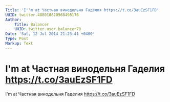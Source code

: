 ```yaml
---
Title: 'I''m at Частная винодельня Гаделия https://t.co/3auEzSF1FD'
UUID: twitter.488010820568498176
Author:
    Title: Balancer
    UUID: twitter.user.balancer73
Date: 'Sat, 12 Jul 2014 21:23:41 +0400'
Type: Post
Markup: Text
---
```


# I'm at Частная винодельня Гаделия https://t.co/3auEzSF1FD

I'm at Частная винодельня Гаделия https://t.co/3auEzSF1FD